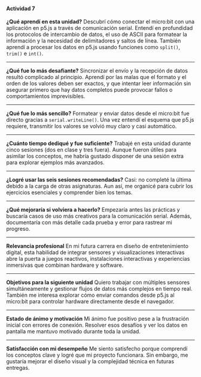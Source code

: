 #### Actividad 7

**¿Qué aprendí en esta unidad?**
Descubrí cómo conectar el micro\:bit con una aplicación en p5.js a través de comunicación serial. Entendí en profundidad los protocolos de intercambio de datos, el uso de ASCII para formatear la información y la necesidad de delimitadores y saltos de línea. También aprendí a procesar los datos en p5.js usando funciones como `split()`, `trim()` e `int()`.

---

**¿Qué fue lo más desafiante?**
Sincronizar el envío y la recepción de datos resultó complicado al principio. Aprendí por las malas que el formato y el orden de los valores deben ser exactos, y que intentar leer información sin asegurar primero que hay datos completos puede provocar fallos o comportamientos imprevisibles.

---

**¿Qué fue lo más sencillo?**
Formatear y enviar datos desde el micro\:bit fue directo gracias a `serial.writeLine()`. Una vez entendí el esquema que p5.js requiere, transmitir los valores se volvió muy claro y casi automático.

---

**¿Cuánto tiempo dediqué y fue suficiente?**
Trabajé en esta unidad durante cinco sesiones (dos en clase y tres fuera). Aunque fueron útiles para asimilar los conceptos, me habría gustado disponer de una sesión extra para explorar ejemplos más avanzados.

---

**¿Logré usar las seis sesiones recomendadas?**
Casi: no completé la última debido a la carga de otras asignaturas. Aun así, me organicé para cubrir los ejercicios esenciales y comprender bien los temas.

---

**¿Qué mejoraría si volviera a hacerlo?**
Empezaría antes las prácticas y buscaría casos de uso más creativos para la comunicación serial. Además, documentaría con más detalle cada prueba y error para rastrear mi progreso.

---

**Relevancia profesional**
En mi futura carrera en diseño de entretenimiento digital, esta habilidad de integrar sensores y visualizaciones interactivas abre la puerta a juegos reactivos, instalaciones interactivas y experiencias inmersivas que combinan hardware y software.

---

**Objetivos para la siguiente unidad**
Quiero trabajar con múltiples sensores simultáneamente y gestionar flujos de datos más complejos en tiempo real. También me interesa explorar cómo enviar comandos desde p5.js al micro\:bit para controlar hardware directamente desde el navegador.

---

**Estado de ánimo y motivación**
Mi ánimo fue positivo pese a la frustración inicial con errores de conexión. Resolver esos desafíos y ver los datos en pantalla me mantuvo motivado durante toda la unidad.

---

**Satisfacción con mi desempeño**
Me siento satisfecho porque comprendí los conceptos clave y logré que mi proyecto funcionara. Sin embargo, me gustaría mejorar el diseño visual y la complejidad técnica en futuras entregas.
